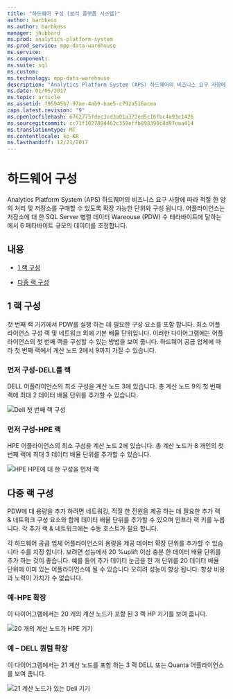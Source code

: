 ```yaml
---
title: "하드웨어 구성 (분석 플랫폼 시스템)"
author: barbkess
ms.author: barbkess
manager: jhubbard
ms.prod: analytics-platform-system
ms.prod_service: mpp-data-warehouse
ms.service: 
ms.component: 
ms.suite: sql
ms.custom: 
ms.technology: mpp-data-warehouse
description: "Analytics Platform System (APS) 하드웨어의 비즈니스 요구 사항에 따라 적절 한 양의 처리 및 저장소를 구매할 수 있도록 확장 가능한 단위와 구성 됩니다."
ms.date: 01/05/2017
ms.topic: article
ms.assetid: f95945b7-97ae-4ab9-bae5-c792a516acea
caps.latest.revision: "9"
ms.openlocfilehash: 6762775fdec3cd3a01a372ed5c16fbc4a93c1426
ms.sourcegitcommit: cc71f1027884462c359effb898390c8d97eaa414
ms.translationtype: MT
ms.contentlocale: ko-KR
ms.lasthandoff: 12/21/2017
---
```

# <a name="hardware-configurations"></a>하드웨어 구성
Analytics Platform System (APS) 하드웨어의 비즈니스 요구 사항에 따라 적절 한 양의 처리 및 저장소를 구매할 수 있도록 확장 가능한 단위와 구성 됩니다. 어플라이언스는 저장소에 대 한 SQL Server 병렬 데이터 Wareouse (PDW) 수 테라바이트에 달하는에서 6 페타바이트 규모의 데이터를 조정합니다.  
  
## <a name="contents"></a>내용  
  
-   [1 랙 구성](#section1)  
  
-   [다중 랙 구성](#section2)  

  
## <a name="section1"></a>1 랙 구성  
첫 번째 랙 기기에서 PDW를 실행 하는 데 필요한 구성 요소를 포함 합니다. 최소 어플라이언스 구성 랙 및 네트워크 외에 기본 배율 단위입니다. 이러한 다이어그램에는 어플라이언스의 첫 번째 랙을 구성할 수 있는 방법을 보여 줍니다. 하드웨어 공급 업체에 따라 첫 번째 랙에서 계산 노드 2에서 9까지 가질 수 있습니다.  
  
### <a name="first-rack-configurations---dell"></a>먼저 구성-DELL를 랙  
DELL 어플라이언스의 최소 구성을 계산 노드 3에 있습니다. 총 계산 노드 9의 첫 번째 랙에 최대 2 데이터 배율 단위를 추가할 수 있습니다.  
  
![Dell 첫 번째 랙 구성](media/first-rack-configurations-dell.png "Dell 첫 번째 랙 구성")  
  
### <a name="first-rack-configurations---hpe"></a>먼저 구성-HPE 랙  
HPE 어플라이언스의 최소 구성을 계산 노드 2에 있습니다. 총 계산 노드가 8 개인의 첫 번째 랙에 최대 3 데이터 배율 단위를 추가할 수 있습니다.  
  
![HPE HPE에 대 한 구성을 먼저 랙](media/first-rack-configurations-hpe.png "HPE는 먼저 구성 랙")  
  
## <a name="section2"></a>다중 랙 구성  
PDW에 대 용량을 추가 하려면 네트워킹, 적절 한 전원을 제공 하는 데 필요한 추가 랙 & 네트워크 구성 요소와 함께 데이터 배율 단위를 추가할 수 있으며 인프라 랙 키를 누릅니다. 각 추가 랙 & 네트워크에는 수동 호스트가 필요 합니다.  
  
각 하드웨어 공급 업체 어플라이언스의 용량을 제공 데이터 확장 단위를 추가할 수 있습니다 수를 지정 합니다. 보려면 성능에서 20 %uplift 이상 충분 한 데이터 배율 단위를 추가 하는 것이 좋습니다. 예를 들어 추가 데이터 눈금을 한 개 단위를 20 데이터 배율 단위에 이미 있는 어플라이언스에 될 수 있습니다 오히려 성능이 향상 됩니다. 향상 비용과 노력이 가치가 수 없습니다.  
  
### <a name="scale-out-example---hpe"></a>예-HPE 확장  
이 다이어그램에서는 20 개의 계산 노드가 포함 된 3 랙 HP 기기를 보여 줍니다.  
  
![20 개의 계산 노드가 HPE 기기](media/scale-out-hpe.png "20 개의 계산 노드가 있는 HPE 어플라이언스")  
  
### <a name="scale-out-example--dell-quanta"></a>예 – DELL 퀀텀 확장  
이 다이어그램에서는 21 계산 노드를 포함 하는 3 랙 DELL 또는 Quanta 어플라이언스를 보여 줍니다.  
  
![21 계산 노드가 있는 Dell 기기](media/scale-out-dell.png "21 계산 노드가 있는 Dell 어플라이언스")  
 
